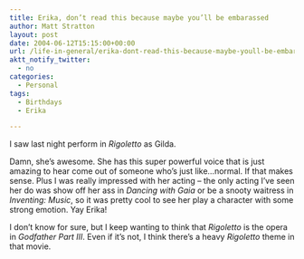 ```yaml
---
title: Erika, don’t read this because maybe you’ll be embarassed
author: Matt Stratton
layout: post
date: 2004-06-12T15:15:00+00:00
url: /life-in-general/erika-dont-read-this-because-maybe-youll-be-embarassed
aktt_notify_twitter:
  - no
categories:
  - Personal
tags:
  - Birthdays
  - Erika

---
```

I saw last night perform in _Rigoletto_ as Gilda.

Damn, she&#8217;s awesome. She has this super powerful voice that is just amazing to hear come out of someone who&#8217;s just like&#8230;normal. If that makes sense. Plus I was really impressed with her acting &#8211; the only acting I&#8217;ve seen her do was show off her ass in _Dancing with Gaia_ or be a snooty waitress in _Inventing: Music_, so it was pretty cool to see her play a character with some strong emotion. Yay Erika!

I don&#8217;t know for sure, but I keep wanting to think that _Rigoletto_ is the opera in _Godfather Part III_. Even if it&#8217;s not, I think there&#8217;s a heavy _Rigoletto_ theme in that movie.